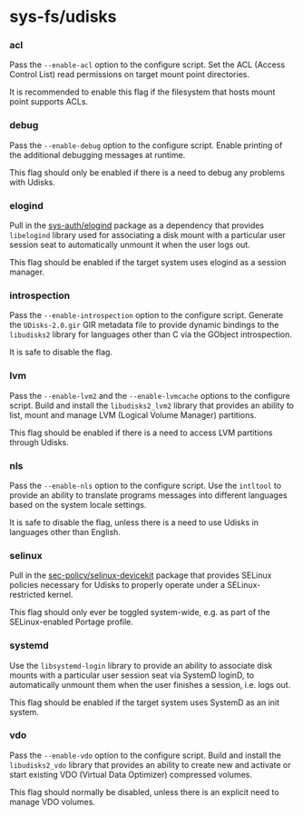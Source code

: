 # sys-fs/udisks

### acl
Pass the `--enable-acl` option to the configure script. Set the ACL (Access Control List) read permissions on target mount point directories.

It is recommended to enable this flag if the filesystem that hosts mount point supports ACLs.

### debug
Pass the `--enable-debug` option to the configure script. Enable printing of the additional debugging messages at runtime.

This flag should only be enabled if there is a need to debug any problems with Udisks.

### elogind
Pull in the [sys-auth/elogind](../sys-auth/elogind.md) package as a dependency that provides `libelogind` library used for associating a disk mount with a particular user session seat to automatically unmount it when the user logs out.

This flag should be enabled if the target system uses elogind as a session manager.

### introspection
Pass the `--enable-introspection` option to the configure script. Generate the `UDisks-2.0.gir` GIR metadata file to provide dynamic bindings to the `libudisks2` library for languages other than C via the GObject introspection.

It is safe to disable the flag.

### lvm
Pass the `--enable-lvm2` and the `--enable-lvmcache` options to the configure script. Build and install the `libudisks2_lvm2` library that provides an ability to list, mount and manage LVM (Logical Volume Manager) partitions.

This flag should be enabled if there is a need to access LVM partitions through Udisks.

### nls
Pass the `--enable-nls` option to the configure script. Use the `intltool` to provide an ability to translate programs messages into different languages based on the system locale settings.

It is safe to disable the flag, unless there is a need to use Udisks in languages other than English.

### selinux
Pull in the [sec-policy/selinux-devicekit](../sec-policy/selinux-devicekit.md) package that provides SELinux policies necessary for Udisks to properly operate under a SELinux-restricted kernel.

This flag should only ever be toggled system-wide, e.g. as part of the SELinux-enabled Portage profile.

### systemd
Use the `libsystemd-login` library to provide an ability to associate disk mounts with a particular user session seat via SystemD loginD, to automatically unmount them when the user finishes a session, i.e. logs out.

This flag should be enabled if the target system uses SystemD as an init system.

### vdo
Pass the `--enable-vdo` option to the configure script. Build and install the `libudisks2_vdo` library that provides an ability to create new and activate or start existing VDO (Virtual Data Optimizer) compressed volumes.

This flag should normally be disabled, unless there is an explicit need to manage VDO volumes.

